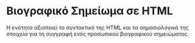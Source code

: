 # Βιογραφικό Σημείωμα σε HTML

Η ενότητα αξιοποιεί το συντακτικό της HTML και τα σημασιολογικά της στοιχεία για τη συγγραφή ενός προσωπικού βιογραφικού σημειώματος.
